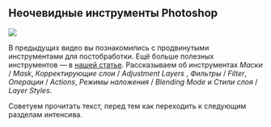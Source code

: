 ## Неочевидные инструменты Photoshop

![](/img/PPR_8/1648665173_b336-cover.jpg#rounded)

В предыдущих видео вы познакомились с продвинутыми инструментами для постобработки. Ещё больше полезных инструментов — в [нашей статье](https://softculture.cc/blog/entries/articles/advanced-photoshop). Рассказываем об инструментах _Маски_ / _Mask_, _Корректирующие слои_ / _Adjustment Layers_ , _Фильтры_ / _Filter_, _Операции_ / _Actions_, _Режимы наложения_ / _Blending Mode_ и _Стили слоя_ / _Layer Styles_.

Советуем прочитать текст, перед тем как переходить к следующим разделам интенсива.
